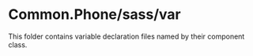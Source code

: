 # Common.Phone/sass/var

This folder contains variable declaration files named by their component class.

